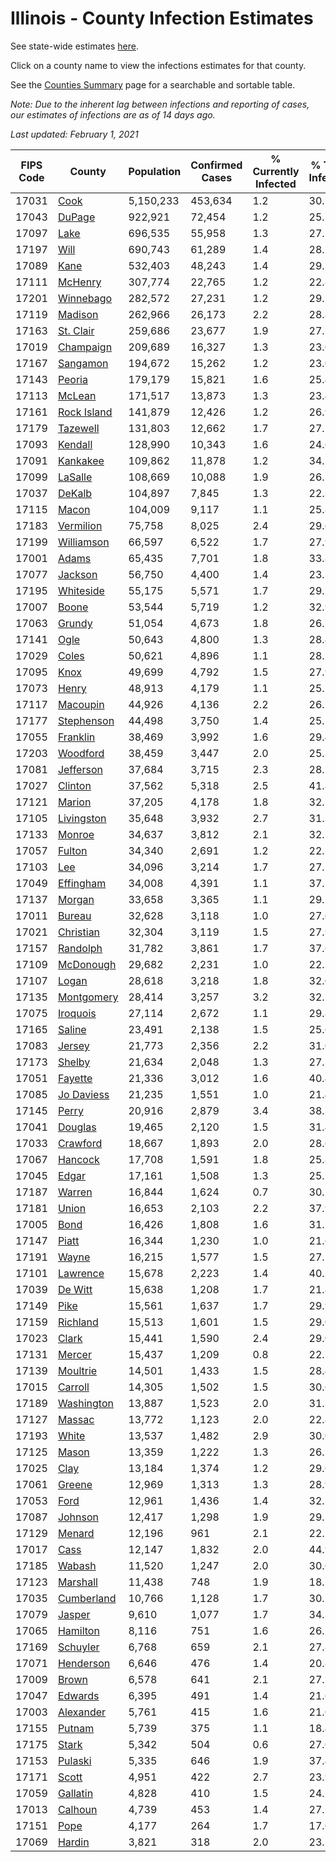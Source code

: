 # Illinois - County Infection Estimates

See state-wide estimates [here](/infections/us-il).

Click on a county name to view the infections estimates for that county.

See the [Counties Summary](/infections/summary-counties) page for a searchable and sortable table.

*Note: Due to the inherent lag between infections and reporting of cases, our estimates of infections are as of 14 days ago.*

*Last updated: February 1, 2021*

|   FIPS Code |                     County |   Population |   Confirmed Cases |   % Currently Infected |   % Total Infected |
|-------------|----------------------------|--------------|-------------------|------------------------|--------------------|
|       17031 |               [Cook](cook) |    5,150,233 |           453,634 |                    1.2 |               30.7 |
|       17043 |           [DuPage](dupage) |      922,921 |            72,454 |                    1.2 |               25.2 |
|       17097 |               [Lake](lake) |      696,535 |            55,958 |                    1.3 |               27.2 |
|       17197 |               [Will](will) |      690,743 |            61,289 |                    1.4 |               28.2 |
|       17089 |               [Kane](kane) |      532,403 |            48,243 |                    1.4 |               29.3 |
|       17111 |         [McHenry](mchenry) |      307,774 |            22,765 |                    1.2 |               22.8 |
|       17201 |     [Winnebago](winnebago) |      282,572 |            27,231 |                    1.2 |               29.7 |
|       17119 |         [Madison](madison) |      262,966 |            26,173 |                    2.2 |               28.8 |
|       17163 |     [St. Clair](st.-clair) |      259,686 |            23,677 |                    1.9 |               27.2 |
|       17019 |     [Champaign](champaign) |      209,689 |            16,327 |                    1.3 |               23.0 |
|       17167 |       [Sangamon](sangamon) |      194,672 |            15,262 |                    1.2 |               23.0 |
|       17143 |           [Peoria](peoria) |      179,179 |            15,821 |                    1.6 |               25.4 |
|       17113 |           [McLean](mclean) |      171,517 |            13,873 |                    1.3 |               23.4 |
|       17161 | [Rock Island](rock-island) |      141,879 |            12,426 |                    1.2 |               26.9 |
|       17179 |       [Tazewell](tazewell) |      131,803 |            12,662 |                    1.7 |               27.2 |
|       17093 |         [Kendall](kendall) |      128,990 |            10,343 |                    1.6 |               24.6 |
|       17091 |       [Kankakee](kankakee) |      109,862 |            11,878 |                    1.2 |               34.1 |
|       17099 |         [LaSalle](lasalle) |      108,669 |            10,088 |                    1.9 |               26.7 |
|       17037 |           [DeKalb](dekalb) |      104,897 |             7,845 |                    1.3 |               22.3 |
|       17115 |             [Macon](macon) |      104,009 |             9,117 |                    1.1 |               25.8 |
|       17183 |     [Vermilion](vermilion) |       75,758 |             8,025 |                    2.4 |               29.6 |
|       17199 |   [Williamson](williamson) |       66,597 |             6,522 |                    1.7 |               27.9 |
|       17001 |             [Adams](adams) |       65,435 |             7,701 |                    1.8 |               33.8 |
|       17077 |         [Jackson](jackson) |       56,750 |             4,400 |                    1.4 |               23.5 |
|       17195 |     [Whiteside](whiteside) |       55,175 |             5,571 |                    1.7 |               29.7 |
|       17007 |             [Boone](boone) |       53,544 |             5,719 |                    1.2 |               32.9 |
|       17063 |           [Grundy](grundy) |       51,054 |             4,673 |                    1.8 |               26.5 |
|       17141 |               [Ogle](ogle) |       50,643 |             4,800 |                    1.3 |               28.4 |
|       17029 |             [Coles](coles) |       50,621 |             4,896 |                    1.1 |               28.2 |
|       17095 |               [Knox](knox) |       49,699 |             4,792 |                    1.5 |               27.9 |
|       17073 |             [Henry](henry) |       48,913 |             4,179 |                    1.1 |               25.1 |
|       17117 |       [Macoupin](macoupin) |       44,926 |             4,136 |                    2.2 |               26.2 |
|       17177 |   [Stephenson](stephenson) |       44,498 |             3,750 |                    1.4 |               25.1 |
|       17055 |       [Franklin](franklin) |       38,469 |             3,992 |                    1.6 |               29.4 |
|       17203 |       [Woodford](woodford) |       38,459 |             3,447 |                    2.0 |               25.3 |
|       17081 |     [Jefferson](jefferson) |       37,684 |             3,715 |                    2.3 |               28.5 |
|       17027 |         [Clinton](clinton) |       37,562 |             5,318 |                    2.5 |               41.8 |
|       17121 |           [Marion](marion) |       37,205 |             4,178 |                    1.8 |               32.3 |
|       17105 |   [Livingston](livingston) |       35,648 |             3,932 |                    2.7 |               31.3 |
|       17133 |           [Monroe](monroe) |       34,637 |             3,812 |                    2.1 |               32.1 |
|       17057 |           [Fulton](fulton) |       34,340 |             2,691 |                    1.2 |               22.1 |
|       17103 |                 [Lee](lee) |       34,096 |             3,214 |                    1.7 |               27.5 |
|       17049 |     [Effingham](effingham) |       34,008 |             4,391 |                    1.1 |               37.1 |
|       17137 |           [Morgan](morgan) |       33,658 |             3,365 |                    1.1 |               29.2 |
|       17011 |           [Bureau](bureau) |       32,628 |             3,118 |                    1.0 |               27.6 |
|       17021 |     [Christian](christian) |       32,304 |             3,119 |                    1.5 |               27.9 |
|       17157 |       [Randolph](randolph) |       31,782 |             3,861 |                    1.7 |               37.6 |
|       17109 |     [McDonough](mcdonough) |       29,682 |             2,231 |                    1.0 |               22.3 |
|       17107 |             [Logan](logan) |       28,618 |             3,218 |                    1.8 |               32.0 |
|       17135 |   [Montgomery](montgomery) |       28,414 |             3,257 |                    3.2 |               32.1 |
|       17075 |       [Iroquois](iroquois) |       27,114 |             2,672 |                    1.1 |               29.8 |
|       17165 |           [Saline](saline) |       23,491 |             2,138 |                    1.5 |               25.6 |
|       17083 |           [Jersey](jersey) |       21,773 |             2,356 |                    2.2 |               31.0 |
|       17173 |           [Shelby](shelby) |       21,634 |             2,048 |                    1.3 |               27.3 |
|       17051 |         [Fayette](fayette) |       21,336 |             3,012 |                    1.6 |               40.4 |
|       17085 |   [Jo Daviess](jo-daviess) |       21,235 |             1,551 |                    1.0 |               21.4 |
|       17145 |             [Perry](perry) |       20,916 |             2,879 |                    3.4 |               38.7 |
|       17041 |         [Douglas](douglas) |       19,465 |             2,120 |                    1.5 |               31.4 |
|       17033 |       [Crawford](crawford) |       18,667 |             1,893 |                    2.0 |               28.6 |
|       17067 |         [Hancock](hancock) |       17,708 |             1,591 |                    1.8 |               25.8 |
|       17045 |             [Edgar](edgar) |       17,161 |             1,508 |                    1.3 |               25.1 |
|       17187 |           [Warren](warren) |       16,844 |             1,624 |                    0.7 |               30.1 |
|       17181 |             [Union](union) |       16,653 |             2,103 |                    2.2 |               37.9 |
|       17005 |               [Bond](bond) |       16,426 |             1,808 |                    1.6 |               31.5 |
|       17147 |             [Piatt](piatt) |       16,344 |             1,230 |                    1.0 |               21.6 |
|       17191 |             [Wayne](wayne) |       16,215 |             1,577 |                    1.5 |               27.5 |
|       17101 |       [Lawrence](lawrence) |       15,678 |             2,223 |                    1.4 |               40.2 |
|       17039 |         [De Witt](de-witt) |       15,638 |             1,208 |                    1.7 |               21.8 |
|       17149 |               [Pike](pike) |       15,561 |             1,637 |                    1.7 |               29.9 |
|       17159 |       [Richland](richland) |       15,513 |             1,601 |                    1.5 |               29.0 |
|       17023 |             [Clark](clark) |       15,441 |             1,590 |                    2.4 |               29.0 |
|       17131 |           [Mercer](mercer) |       15,437 |             1,209 |                    0.8 |               22.7 |
|       17139 |       [Moultrie](moultrie) |       14,501 |             1,433 |                    1.5 |               28.4 |
|       17015 |         [Carroll](carroll) |       14,305 |             1,502 |                    1.5 |               30.6 |
|       17189 |   [Washington](washington) |       13,887 |             1,523 |                    2.0 |               31.3 |
|       17127 |           [Massac](massac) |       13,772 |             1,123 |                    2.0 |               22.8 |
|       17193 |             [White](white) |       13,537 |             1,482 |                    2.9 |               30.0 |
|       17125 |             [Mason](mason) |       13,359 |             1,222 |                    1.3 |               26.3 |
|       17025 |               [Clay](clay) |       13,184 |             1,374 |                    1.2 |               29.6 |
|       17061 |           [Greene](greene) |       12,969 |             1,313 |                    1.3 |               28.9 |
|       17053 |               [Ford](ford) |       12,961 |             1,436 |                    1.4 |               32.1 |
|       17087 |         [Johnson](johnson) |       12,417 |             1,298 |                    1.9 |               29.5 |
|       17129 |           [Menard](menard) |       12,196 |               961 |                    2.1 |               22.2 |
|       17017 |               [Cass](cass) |       12,147 |             1,832 |                    2.0 |               44.9 |
|       17185 |           [Wabash](wabash) |       11,520 |             1,247 |                    2.0 |               30.6 |
|       17123 |       [Marshall](marshall) |       11,438 |               748 |                    1.9 |               18.2 |
|       17035 |   [Cumberland](cumberland) |       10,766 |             1,128 |                    1.7 |               30.1 |
|       17079 |           [Jasper](jasper) |        9,610 |             1,077 |                    1.7 |               34.3 |
|       17065 |       [Hamilton](hamilton) |        8,116 |               751 |                    1.6 |               26.1 |
|       17169 |       [Schuyler](schuyler) |        6,768 |               659 |                    2.1 |               27.8 |
|       17071 |     [Henderson](henderson) |        6,646 |               476 |                    1.4 |               20.8 |
|       17009 |             [Brown](brown) |        6,578 |               641 |                    2.1 |               27.5 |
|       17047 |         [Edwards](edwards) |        6,395 |               491 |                    1.4 |               21.6 |
|       17003 |     [Alexander](alexander) |        5,761 |               415 |                    1.6 |               21.0 |
|       17155 |           [Putnam](putnam) |        5,739 |               375 |                    1.1 |               18.4 |
|       17175 |             [Stark](stark) |        5,342 |               504 |                    0.6 |               27.0 |
|       17153 |         [Pulaski](pulaski) |        5,335 |               646 |                    1.9 |               37.4 |
|       17171 |             [Scott](scott) |        4,951 |               422 |                    2.7 |               23.9 |
|       17059 |       [Gallatin](gallatin) |        4,828 |               410 |                    1.5 |               24.1 |
|       17013 |         [Calhoun](calhoun) |        4,739 |               453 |                    1.4 |               27.5 |
|       17151 |               [Pope](pope) |        4,177 |               264 |                    1.7 |               17.6 |
|       17069 |           [Hardin](hardin) |        3,821 |               318 |                    2.0 |               23.3 |